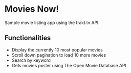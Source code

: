 # Movies Now!
Sample movie listing app using the trakt.tv API

## Functionalities
- Display the currently 10 most popular movies
- Scroll down pagination to load 10 more movies
- Search by keyword
- Gets movies poster using The Open Movie Database API
